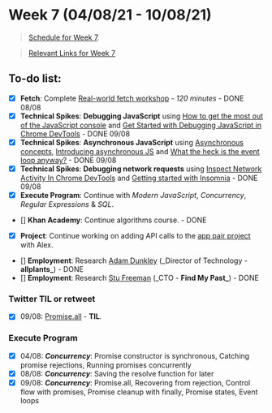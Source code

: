 # Week 7 (04/08/21 - 10/08/21)

> [Schedule for Week 7](https://learn.foundersandcoders.com/course/syllabus/pre-app-8/schedule/).

> [Relevant Links for Week 7](https://mjow1999.github.io/FAC-Links/)

## To-do list:

- [x] **Fetch**: Complete [Real-world fetch workshop](https://learn.foundersandcoders.com/workshops/real-world-fetch/) - _120 minutes_ - DONE 08/08
- [x] **Technical Spikes**: **Debugging JavaScript** using [How to get the most out of the JavaScript console](https://www.freecodecamp.org/news/how-to-get-the-most-out-of-the-javascript-console-b57ca9db3e6d/) and [Get Started with Debugging JavaScript in Chrome DevTools](https://developer.chrome.com/docs/devtools/javascript/) - DONE 09/08
- [x] **Technical Spikes**: **Asynchronous JavaScript** using [Asynchronous concepts](https://developer.mozilla.org/en-US/docs/Learn/JavaScript/Asynchronous/Concepts), [Introducing asynchronous JS](https://developer.mozilla.org/en-US/docs/Learn/JavaScript/Asynchronous/Introducing) and [What the heck is the event loop anyway?](https://2014.jsconf.eu/speakers/philip-roberts-what-the-heck-is-the-event-loop-anyway.html) - DONE 09/08
- [x] **Technical Spikes**: **Debugging network requests** using [Inspect Network Activity In Chrome DevTools](https://developer.chrome.com/docs/devtools/network/) and [Getting started with Insomnia](https://support.insomnia.rest/article/157-getting-started-with-insomnia) - DONE 09/08
- [x] **Execute Program**: Continue with _Modern JavaScript_, _Concurrency_, _Regular Expressions_ & _SQL_.
- [] **Khan Academy**: Continue algorithms course. - DONE
- [x] **Project**: Continue working on adding API calls to the [app pair project](https://github.com/fac22/michaelAlexAPI) with Alex.
- [] **Employment**: Research [Adam Dunkley](https://www.linkedin.com/in/adamcdunkley/?originalSubdomain=uk) (\_Director of Technology - **allplants\_**) - DONE
- [] **Employment**: Research [Stu Freeman](https://www.linkedin.com/in/stuart-freeman/?originalSubdomain=uk) (\_CTO - **Find My Past\_**) - DONE

### Twitter TIL or retweet

- [x] 09/08: [Promise.all](https://twitter.com/michWills99/status/1424646955809099779?s=20) - **TIL**.

### Execute Program

- [x] 04/08: **_Concurrency_**: Promise constructor is synchronous, Catching promise rejections, Running promises concurrently
- [x] 08/08: **_Concurrency_**: Saving the resolve function for later
- [x] 09/08: **_Concurrency_**: Promise.all, Recovering from rejection, Control flow with promises, Promise cleanup with finally, Promise states, Event loops
